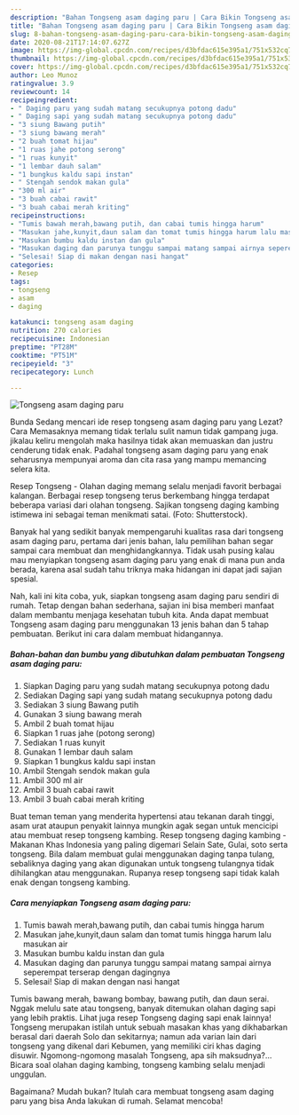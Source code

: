```yaml
---
description: "Bahan Tongseng asam daging paru | Cara Bikin Tongseng asam daging paru Yang Sempurna"
title: "Bahan Tongseng asam daging paru | Cara Bikin Tongseng asam daging paru Yang Sempurna"
slug: 8-bahan-tongseng-asam-daging-paru-cara-bikin-tongseng-asam-daging-paru-yang-sempurna
date: 2020-08-21T17:14:07.627Z
image: https://img-global.cpcdn.com/recipes/d3bfdac615e395a1/751x532cq70/tongseng-asam-daging-paru-foto-resep-utama.jpg
thumbnail: https://img-global.cpcdn.com/recipes/d3bfdac615e395a1/751x532cq70/tongseng-asam-daging-paru-foto-resep-utama.jpg
cover: https://img-global.cpcdn.com/recipes/d3bfdac615e395a1/751x532cq70/tongseng-asam-daging-paru-foto-resep-utama.jpg
author: Leo Munoz
ratingvalue: 3.9
reviewcount: 14
recipeingredient:
- " Daging paru yang sudah matang secukupnya potong dadu"
- " Daging sapi yang sudah matang secukupnya potong dadu"
- "3 siung Bawang putih"
- "3 siung bawang merah"
- "2 buah tomat hijau"
- "1 ruas jahe potong serong"
- "1 ruas kunyit"
- "1 lembar dauh salam"
- "1 bungkus kaldu sapi instan"
- " Stengah sendok makan gula"
- "300 ml air"
- "3 buah cabai rawit"
- "3 buah cabai merah kriting"
recipeinstructions:
- "Tumis bawah merah,bawang putih, dan cabai tumis hingga harum"
- "Masukan jahe,kunyit,daun salam dan tomat tumis hingga harum lalu masukan air"
- "Masukan bumbu kaldu instan dan gula"
- "Masukan daging dan parunya tunggu sampai matang sampai airnya seperempat terserap dengan dagingnya"
- "Selesai! Siap di makan dengan nasi hangat"
categories:
- Resep
tags:
- tongseng
- asam
- daging

katakunci: tongseng asam daging 
nutrition: 270 calories
recipecuisine: Indonesian
preptime: "PT28M"
cooktime: "PT51M"
recipeyield: "3"
recipecategory: Lunch

---
```



![Tongseng asam daging paru](https://img-global.cpcdn.com/recipes/d3bfdac615e395a1/751x532cq70/tongseng-asam-daging-paru-foto-resep-utama.jpg)

Bunda Sedang mencari ide resep tongseng asam daging paru yang Lezat? Cara Memasaknya memang tidak terlalu sulit namun tidak gampang juga. jikalau keliru mengolah maka hasilnya tidak akan memuaskan dan justru cenderung tidak enak. Padahal tongseng asam daging paru yang enak seharusnya mempunyai aroma dan cita rasa yang mampu memancing selera kita.

Resep Tongseng - Olahan daging memang selalu menjadi favorit berbagai kalangan. Berbagai resep tongseng terus berkembang hingga terdapat beberapa variasi dari olahan tongseng. Sajikan tongseng daging kambing istimewa ini sebagai teman menikmati satai. (Foto: Shutterstock).

Banyak hal yang sedikit banyak mempengaruhi kualitas rasa dari tongseng asam daging paru, pertama dari jenis bahan, lalu pemilihan bahan segar sampai cara membuat dan menghidangkannya. Tidak usah pusing kalau mau menyiapkan tongseng asam daging paru yang enak di mana pun anda berada, karena asal sudah tahu triknya maka hidangan ini dapat jadi sajian spesial.


Nah, kali ini kita coba, yuk, siapkan tongseng asam daging paru sendiri di rumah. Tetap dengan bahan sederhana, sajian ini bisa memberi manfaat dalam membantu menjaga kesehatan tubuh kita. Anda dapat membuat Tongseng asam daging paru menggunakan 13 jenis bahan dan 5 tahap pembuatan. Berikut ini cara dalam membuat hidangannya.

<!--inarticleads1-->

##### Bahan-bahan dan bumbu yang dibutuhkan dalam pembuatan Tongseng asam daging paru:

1. Siapkan  Daging paru yang sudah matang secukupnya potong dadu
1. Sediakan  Daging sapi yang sudah matang secukupnya potong dadu
1. Sediakan 3 siung Bawang putih
1. Gunakan 3 siung bawang merah
1. Ambil 2 buah tomat hijau
1. Siapkan 1 ruas jahe (potong serong)
1. Sediakan 1 ruas kunyit
1. Gunakan 1 lembar dauh salam
1. Siapkan 1 bungkus kaldu sapi instan
1. Ambil  Stengah sendok makan gula
1. Ambil 300 ml air
1. Ambil 3 buah cabai rawit
1. Ambil 3 buah cabai merah kriting


Buat teman teman yang menderita hypertensi atau tekanan darah tinggi, asam urat ataupun penyakit lainnya mungkin agak segan untuk mencicipi atau membuat resep tongseng kambing. Resep tongseng daging kambing - Makanan Khas Indonesia yang paling digemari Selain Sate, Gulai, soto serta tongseng. Bila dalam membuat gulai menggunakan daging tanpa tulang, sebaliknya daging yang akan digunakan untuk tongseng tulangnya tidak dihilangkan atau menggunakan. Rupanya resep tongseng sapi tidak kalah enak dengan tongseng kambing. 

<!--inarticleads2-->

##### Cara menyiapkan Tongseng asam daging paru:

1. Tumis bawah merah,bawang putih, dan cabai tumis hingga harum
1. Masukan jahe,kunyit,daun salam dan tomat tumis hingga harum lalu masukan air
1. Masukan bumbu kaldu instan dan gula
1. Masukan daging dan parunya tunggu sampai matang sampai airnya seperempat terserap dengan dagingnya
1. Selesai! Siap di makan dengan nasi hangat


Tumis bawang merah, bawang bombay, bawang putih, dan daun serai. Nggak melulu sate atau tongseng, banyak ditemukan olahan daging sapi yang lebih praktis. Lihat juga resep Tongseng daging sapi enak lainnya! Tongseng merupakan istilah untuk sebuah masakan khas yang dikhabarkan berasal dari daerah Solo dan sekitarnya; namun ada varian lain dari tongseng yang dikenal dari Kebumen, yang memiliki ciri khas daging disuwir. Ngomong-ngomong masalah Tongseng, apa sih maksudnya?… Bicara soal olahan daging kambing, tongseng kambing selalu menjadi unggulan. 

Bagaimana? Mudah bukan? Itulah cara membuat tongseng asam daging paru yang bisa Anda lakukan di rumah. Selamat mencoba!
